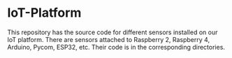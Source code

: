 # IoT-Platform

This repository has the source code for different sensors installed on our IoT platform. 
There are sensors attached to Raspberry 2, Raspberry 4, Arduino, Pycom, ESP32, etc. 
Their code is in the corresponding directories. 
